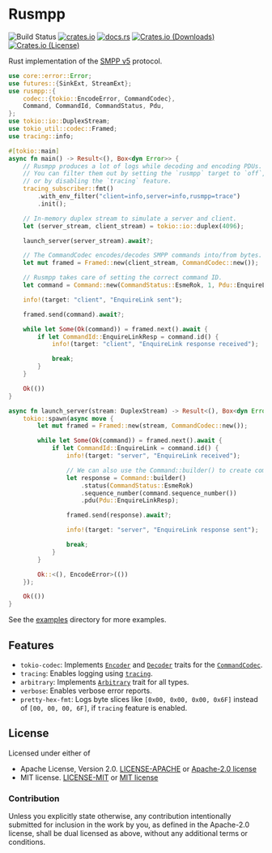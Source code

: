 # Rusmpp

![Build Status](https://github.com/JadKHaddad/Rusmpp/actions/workflows/build-and-test.yml/badge.svg)
[![crates.io](https://img.shields.io/crates/v/rusmpp.svg)](https://crates.io/crates/rusmpp)
[![docs.rs](https://docs.rs/rusmpp/badge.svg)](https://docs.rs/rusmpp)
[![Crates.io (Downloads)](https://img.shields.io/crates/d/rusmpp)](https://crates.io/crates/rusmpp)
[![Crates.io (License)](https://img.shields.io/crates/l/rusmpp)](https://crates.io/crates/rusmpp)

Rust implementation of the [SMPP v5](https://smpp.org/SMPP_v5.pdf) protocol.

```rust
use core::error::Error;
use futures::{SinkExt, StreamExt};
use rusmpp::{
    codec::{tokio::EncodeError, CommandCodec},
    Command, CommandId, CommandStatus, Pdu,
};
use tokio::io::DuplexStream;
use tokio_util::codec::Framed;
use tracing::info;

#[tokio::main]
async fn main() -> Result<(), Box<dyn Error>> {
    // Rusmpp produces a lot of logs while decoding and encoding PDUs.
    // You can filter them out by setting the `rusmpp` target to `off`,
    // or by disabling the `tracing` feature.
    tracing_subscriber::fmt()
        .with_env_filter("client=info,server=info,rusmpp=trace")
        .init();

    // In-memory duplex stream to simulate a server and client.
    let (server_stream, client_stream) = tokio::io::duplex(4096);

    launch_server(server_stream).await?;

    // The CommandCodec encodes/decodes SMPP commands into/from bytes.
    let mut framed = Framed::new(client_stream, CommandCodec::new());

    // Rusmpp takes care of setting the correct command ID.
    let command = Command::new(CommandStatus::EsmeRok, 1, Pdu::EnquireLink);

    info!(target: "client", "EnquireLink sent");

    framed.send(command).await?;

    while let Some(Ok(command)) = framed.next().await {
        if let CommandId::EnquireLinkResp = command.id() {
            info!(target: "client", "EnquireLink response received");

            break;
        }
    }

    Ok(())
}

async fn launch_server(stream: DuplexStream) -> Result<(), Box<dyn Error>> {
    tokio::spawn(async move {
        let mut framed = Framed::new(stream, CommandCodec::new());

        while let Some(Ok(command)) = framed.next().await {
            if let CommandId::EnquireLink = command.id() {
                info!(target: "server", "EnquireLink received");

                // We can also use the Command::builder() to create commands.
                let response = Command::builder()
                    .status(CommandStatus::EsmeRok)
                    .sequence_number(command.sequence_number())
                    .pdu(Pdu::EnquireLinkResp);

                framed.send(response).await?;

                info!(target: "server", "EnquireLink response sent");

                break;
            }
        }

        Ok::<(), EncodeError>(())
    });

    Ok(())
}
```

See the [examples](https://github.com/JadKHaddad/Rusmpp/tree/main/examples) directory for more examples.

## Features

- `tokio-codec`: Implements [`Encoder`](https://docs.rs/tokio-util/latest/tokio_util/codec/trait.Encoder.html) and [`Decoder`](https://docs.rs/tokio-util/latest/tokio_util/codec/trait.Decoder.html) traits for the [`CommandCodec`](https://docs.rs/Rusmpp/latest/Rusmpp/codec/struct.CommandCodec.html).
- `tracing`: Enables logging using [`tracing`](https://docs.rs/tracing/latest/tracing/).
- `arbitrary`: Implements [`Arbitrary`](https://docs.rs/arbitrary/latest/arbitrary/trait.Arbitrary.html) trait for all types.
- `verbose`: Enables verbose error reports.
- `pretty-hex-fmt`: Logs byte slices like `[0x00, 0x00, 0x00, 0x6F]` instead of `[00, 00, 00, 6F]`, if `tracing` feature is enabled.

## License

Licensed under either of

- Apache License, Version 2.0. [LICENSE-APACHE](LICENSE-APACHE) or [Apache-2.0 license](http://apache.org/licenses/LICENSE-2.0)
- MIT license. [LICENSE-MIT](LICENSE-MIT) or [MIT license](http://opensource.org/licenses/MIT)

### Contribution

Unless you explicitly state otherwise, any contribution intentionally submitted
for inclusion in the work by you, as defined in the Apache-2.0 license, shall
be dual licensed as above, without any additional terms or conditions.
